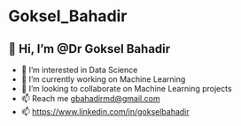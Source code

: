 # Goksel_Bahadir
## 👋 Hi, I’m @Dr Goksel Bahadir
- 👀 I’m interested in Data Science
- 🔭 I’m currently working on Machine Learning
- 💞️ I’m looking to collaborate on Machine Learning projects
- 📫 Reach me gbahadirmd@gmail.com
- 📫 https://www.linkedin.com/in/gokselbahadir
